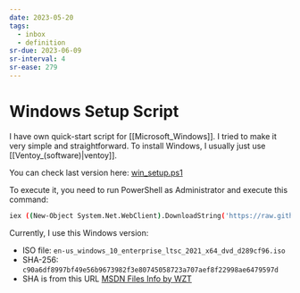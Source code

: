 ```yaml
---
date: 2023-05-20
tags:
  - inbox
  - definition
sr-due: 2023-06-09
sr-interval: 4
sr-ease: 279
---
```


# Windows Setup Script

I have own quick-start script for [[Microsoft_Windows]]. I tried to make it very
simple and straightforward. To install Windows, I usually just use [[Ventoy_(software)|ventoy]].

You can check last version here: [win_setup.ps1](./win/win-setup.ps1)

To execute it, you need to run PowerShell as Administrator and execute this
command:

```sh
iex ((New-Object System.Net.WebClient).DownloadString('https://raw.githubusercontent.com/Inom-Turdikulov/notes/main/win/win-setup.ps1'))
```

Currently, I use this Windows version:

- ISO file: `en-us_windows_10_enterprise_ltsc_2021_x64_dvd_d289cf96.iso`
- SHA-256: `c90a6df8997bf49e56b9673982f3e80745058723a707aef8f22998ae6479597d`
- SHA is from this URL
  [MSDN Files Info by WZT](https://msdn.rg-adguard.net/public.php?seach=us_windows_10_enterprise_ltsc_2021_x64_dvd_d289cf96)
